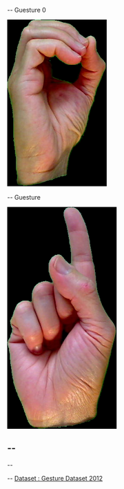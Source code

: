 -- Guesture 0

![ 0 ](pics/hand1_0_bot_seg_2_cropped.png)

-- Guesture 

![ scale and rotate QRcode](pics/hand1_1_bot_seg_1_cropped.png)

--
--
--

-- [Dataset : Gesture Dataset 2012](http://mro.massey.ac.nz/bitstream/handle/10179/4514/GestureDatasetRLIMS2011.pdf)
